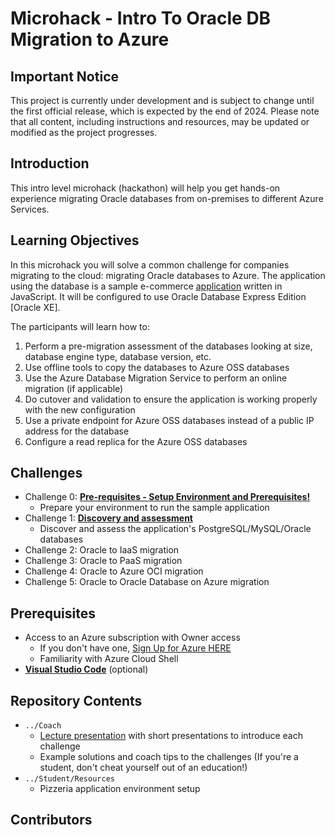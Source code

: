 # Microhack - Intro To Oracle DB Migration to Azure

## Important Notice

This project is currently under development and is subject to change until the first official release, which is expected by the end of 2024. Please note that all content, including instructions and resources, may be updated or modified as the project progresses.


## Introduction

This intro level microhack (hackathon) will help you get hands-on experience migrating Oracle databases from on-premises to different Azure Services.

## Learning Objectives
In this microhack you will solve a common challenge for companies migrating to the cloud: migrating Oracle databases to Azure. The application using the database is a sample e-commerce [application](https://github.com/pzinsta/pizzeria) written in JavaScript. It will be configured to use Oracle Database Express Edition [Oracle XE]. 

The participants will learn how to:

1. Perform a pre-migration assessment of the databases looking at size, database engine type, database version, etc.
2. Use offline tools to copy the databases to Azure OSS databases
3. Use the Azure Database Migration Service to perform an online migration (if applicable)
4. Do cutover and validation to ensure the application is working properly with the new configuration
5. Use a private endpoint for Azure OSS databases instead of a public IP address for the database
6. Configure a read replica for the Azure OSS databases

## Challenges
- Challenge 0: **[Pre-requisites - Setup Environment and Prerequisites!](Student/00-prereqs.md)**
   - Prepare your environment to run the sample application
- Challenge 1: **[Discovery and assessment](Student/01-discovery.md)**
   - Discover and assess the application's PostgreSQL/MySQL/Oracle databases
- Challenge 2: Oracle to IaaS migration
- Challenge 3: Oracle to PaaS migration
- Challenge 4: Oracle to Azure OCI migration
- Challenge 5: Oracle to Oracle Database on Azure migration

## Prerequisites

- Access to an Azure subscription with Owner access
   - If you don't have one, [Sign Up for Azure HERE](https://azure.microsoft.com/en-us/free/)
   - Familiarity with Azure Cloud Shell
- [**Visual Studio Code**](https://code.visualstudio.com/) (optional)

## Repository Contents
- `../Coach`
  - [Lecture presentation](Coach/OSS-DB-What-the-Hack-Lecture.pptx?raw=true) with short presentations to introduce each challenge
  - Example solutions and coach tips to the challenges (If you're a student, don't cheat yourself out of an education!)
- `../Student/Resources`
   - Pizzeria application environment setup

## Contributors

